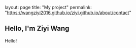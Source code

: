layout: page
title: "My project"
permalink: "https://wangziyi2016.github.io/ziyi.github.io/about/contact"


## Hello, I'm Ziyi Wang
Hello!